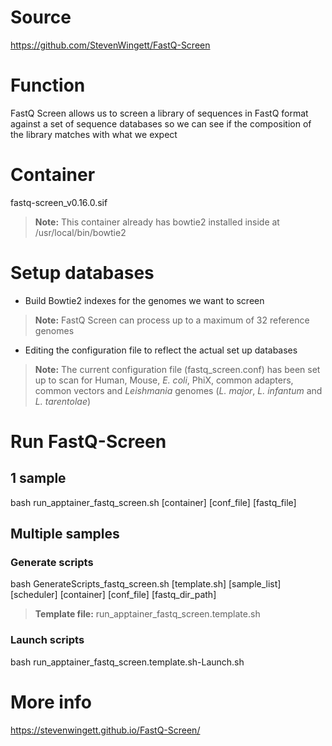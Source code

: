 # Source
https://github.com/StevenWingett/FastQ-Screen

# Function
FastQ Screen allows us to screen a library of sequences in FastQ format against a set of sequence databases so we can see if the composition of the library matches with what we expect

# Container 
fastq-screen_v0.16.0.sif
> **Note:** This container already has bowtie2 installed inside at /usr/local/bin/bowtie2

# Setup databases
- Build Bowtie2 indexes for the genomes we want to screen
> **Note:** FastQ Screen can process up to a maximum of 32 reference genomes
- Editing the configuration file to reflect the actual set up databases
> **Note:** The current configuration file (fastq_screen.conf) has been set up to scan for Human, Mouse, *E. coli*, PhiX, common adapters, common vectors and *Leishmania* genomes (*L. major*, *L. infantum* and *L. tarentolae*)

# Run FastQ-Screen
## 1 sample
bash run_apptainer_fastq_screen.sh [container] [conf_file] [fastq_file]
## Multiple samples
### Generate scripts
bash GenerateScripts_fastq_screen.sh [template.sh] [sample_list] [scheduler] [container]
[conf_file] [fastq_dir_path]
> **Template file:** run_apptainer_fastq_screen.template.sh

### Launch scripts
bash run_apptainer_fastq_screen.template.sh-Launch.sh

# More info
https://stevenwingett.github.io/FastQ-Screen/
